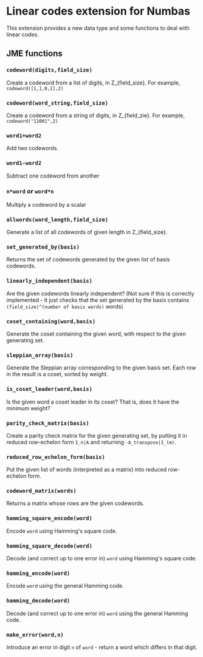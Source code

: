 Linear codes extension for Numbas
==========================

This extension provides a new data type and some functions to deal with linear codes.

JME functions
-------------

### `codeword(digits,field_size)`

Create a codeword from a list of digits, in Z_{field_size}. For example, `codeword([1,1,0,1],2)`

### `codeword(word_string,field_size)`

Create a codeword from a string of digits, in Z_{field_zie}. For example, `codeword("11001",2)`

### `word1+word2`

Add two codewords. 

### `word1-word2`

Subtract one codeword from another

### `n*word` or `word*n`

Multiply a codeword by a scalar

### `allwords(word_length,field_size)`

Generate a list of all codewords of given length in Z_{field_size}.

### `set_generated_by(basis)`

Returns the set of codewords generated by the given list of basis codewords.

### `linearly_independent(basis)`

Are the given codewords linearly independent? (Not sure if this is correctly implemented - it just checks that the set generated by the basis contains `(field_size)^(number of basis words)` words)

### `coset_containing(word,basis)`

Generate the coset containing the given word, with respect to the given generating set.

### `sleppian_array(basis)`

Generate the Sleppian array corresponding to the given basis set. Each row in the result is a coset, sorted by weight.

### `is_coset_leader(word,basis)`

Is the given word a coset leader in its coset? That is, does it have the minimum weight?

### `parity_check_matrix(basis)`

Create a parity check matrix for the given generating set, by putting it in reduced row-echelon form `I_n|A` and returning `-A_transpose|I_(m)`.

### `reduced_row_echelon_form(basis)`

Put the given list of words (interpreted as a matrix) into reduced row-echelon form.

### `codeword_matrix(words)`

Returns a matrix whose rows are the given codewords.

### `hamming_square_encode(word)`

Encode `word` using Hamming's square code.

### `hamming_square_decode(word)`

Decode (and correct up to one error in) `word` using Hamming's square code.

### `hamming_encode(word)`

Encode `word` using the general Hamming code.

### `hamming_decode(word)`

Decode (and correct up to one error in) `word` using the general Hamming code.

### `make_error(word,n)`

Introduce an error in digit `n` of `word` - return a word which differs in that digit.
